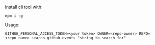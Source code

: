 Install cli tool with: 
```
npm i -g
```

Usage:
```
GITHUB_PERSONAL_ACCESS_TOKEN=<your token> OWNER=<repo-owner> REPO=<repo name> search-github-events "string to search for"
```